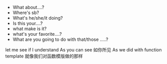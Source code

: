 
* What about....?
* Where's sb?
* What's he/she/it doing?
* Is this your....?
* what make is it?
* what's your favorite....?
* What are you going to do with that/those .....?

let me see if I understand
As you can see 如你所见
As we did with function template 就像我们对函数模版做的那样